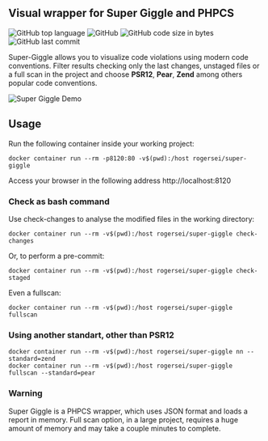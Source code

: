 ## Visual wrapper for Super Giggle and PHPCS

![GitHub top language](https://img.shields.io/github/languages/top/roger-sei/docker-super-giggle?style=for-the-badge)
![GitHub](https://img.shields.io/github/license/roger-sei/docker-super-giggle?style=for-the-badge)
![GitHub code size in bytes](https://img.shields.io/github/languages/code-size/roger-sei/docker-super-giggle?style=for-the-badge)
![GitHub last commit](https://img.shields.io/github/last-commit/roger-sei/docker-super-giggle?style=for-the-badge)



Super-Giggle allows you to visualize code violations using modern code conventions.
Filter results checking only the last changes, unstaged files or a full scan in the project and choose **PSR12**, **Pear**, **Zend** among others popular code conventions.

![Super Giggle Demo](https://roger-sei.github.io/assets/visual-demo.gif)



## Usage

Run the following container inside your working project:

```
docker container run --rm -p8120:80 -v$(pwd):/host rogersei/super-giggle
```

Access your browser in the following address http://localhost:8120



### Check as bash command

Use check-changes to analyse the modified files in the working directory:
```
docker container run --rm -v$(pwd):/host rogersei/super-giggle check-changes
```

Or, to perform a pre-commit:
```
docker container run --rm -v$(pwd):/host rogersei/super-giggle check-staged
```

Even a fullscan:
```
docker container run --rm -v$(pwd):/host rogersei/super-giggle fullscan
```



### Using another standart, other than PSR12

```
docker container run --rm -v$(pwd):/host rogersei/super-giggle nn --standard=zend
docker container run --rm -v$(pwd):/host rogersei/super-giggle fullscan --standard=pear
```



### Warning
Super Giggle is a PHPCS wrapper, which uses JSON format and loads a report in memory. Full scan option, in a large project, requires a huge amount of memory and may take a couple minutes to complete.
